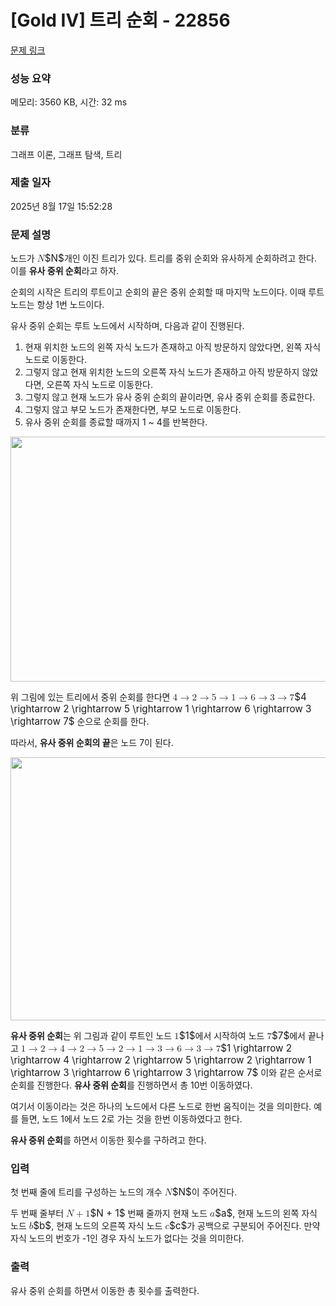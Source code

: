 # [Gold IV] 트리 순회 - 22856 

[문제 링크](https://www.acmicpc.net/problem/22856) 

### 성능 요약

메모리: 3560 KB, 시간: 32 ms

### 분류

그래프 이론, 그래프 탐색, 트리

### 제출 일자

2025년 8월 17일 15:52:28

### 문제 설명

<p>노드가 <mjx-container class="MathJax" jax="CHTML" style="font-size: 109%; position: relative;"><mjx-math class="MJX-TEX" aria-hidden="true"><mjx-mi class="mjx-i"><mjx-c class="mjx-c1D441 TEX-I"></mjx-c></mjx-mi></mjx-math><mjx-assistive-mml unselectable="on" display="inline"><math xmlns="http://www.w3.org/1998/Math/MathML"><mi>N</mi></math></mjx-assistive-mml><span aria-hidden="true" class="no-mathjax mjx-copytext">$N$</span></mjx-container>개인 이진 트리가 있다. 트리를 중위 순회와 유사하게 순회하려고 한다. 이를 <strong>유사 중위 순회</strong>라고 하자.</p>

<p>순회의 시작은 트리의 루트이고 순회의 끝은 중위 순회할 때 마지막 노드이다. 이때 루트 노드는 항상 1번 노드이다.</p>

<p>유사 중위 순회는 루트 노드에서 시작하며, 다음과 같이 진행된다.</p>

<ol>
	<li>현재 위치한 노드의 왼쪽 자식 노드가 존재하고 아직 방문하지 않았다면, 왼쪽 자식 노드로 이동한다.</li>
	<li>그렇지 않고 현재 위치한 노드의 오른쪽 자식 노드가 존재하고 아직 방문하지 않았다면, 오른쪽 자식 노드로 이동한다.</li>
	<li>그렇지 않고 현재 노드가 유사 중위 순회의 끝이라면, 유사 중위 순회를 종료한다.</li>
	<li>그렇지 않고 부모 노드가 존재한다면, 부모 노드로 이동한다.</li>
	<li>유사 중위 순회를 종료할 때까지 1 ~ 4를 반복한다.</li>
</ol>

<p style="text-align: center;"><img alt="" src="https://upload.acmicpc.net/ee01f435-9a8b-4d85-9720-4355f541fd4d/-/preview/" style="height: 392px; width: 600px;"></p>

<p>위 그림에 있는 트리에서 중위 순회를 한다면 <mjx-container class="MathJax" jax="CHTML" style="font-size: 109%; position: relative;"><mjx-math class="MJX-TEX" aria-hidden="true"><mjx-mn class="mjx-n"><mjx-c class="mjx-c34"></mjx-c></mjx-mn><mjx-mo class="mjx-n" space="4"><mjx-c class="mjx-c2192"></mjx-c></mjx-mo><mjx-mn class="mjx-n" space="4"><mjx-c class="mjx-c32"></mjx-c></mjx-mn><mjx-mo class="mjx-n" space="4"><mjx-c class="mjx-c2192"></mjx-c></mjx-mo><mjx-mn class="mjx-n" space="4"><mjx-c class="mjx-c35"></mjx-c></mjx-mn><mjx-mo class="mjx-n" space="4"><mjx-c class="mjx-c2192"></mjx-c></mjx-mo><mjx-mn class="mjx-n" space="4"><mjx-c class="mjx-c31"></mjx-c></mjx-mn><mjx-mo class="mjx-n" space="4"><mjx-c class="mjx-c2192"></mjx-c></mjx-mo><mjx-mn class="mjx-n" space="4"><mjx-c class="mjx-c36"></mjx-c></mjx-mn><mjx-mo class="mjx-n" space="4"><mjx-c class="mjx-c2192"></mjx-c></mjx-mo><mjx-mn class="mjx-n" space="4"><mjx-c class="mjx-c33"></mjx-c></mjx-mn><mjx-mo class="mjx-n" space="4"><mjx-c class="mjx-c2192"></mjx-c></mjx-mo><mjx-mn class="mjx-n" space="4"><mjx-c class="mjx-c37"></mjx-c></mjx-mn></mjx-math><mjx-assistive-mml unselectable="on" display="inline"><math xmlns="http://www.w3.org/1998/Math/MathML"><mn>4</mn><mo stretchy="false">→</mo><mn>2</mn><mo stretchy="false">→</mo><mn>5</mn><mo stretchy="false">→</mo><mn>1</mn><mo stretchy="false">→</mo><mn>6</mn><mo stretchy="false">→</mo><mn>3</mn><mo stretchy="false">→</mo><mn>7</mn></math></mjx-assistive-mml><span aria-hidden="true" class="no-mathjax mjx-copytext">$4 \rightarrow 2 \rightarrow 5 \rightarrow 1 \rightarrow 6 \rightarrow 3 \rightarrow 7$</span></mjx-container> 순으로 순회를 한다.</p>

<p>따라서, <strong>유사 중위 순회의 끝</strong>은 노드 7이 된다.</p>

<p style="text-align: center;"><img alt="" src="https://upload.acmicpc.net/c6cd786c-4235-499f-8ef2-57cdafd33ce7/-/crop/2544x1786/0,0/-/preview/" style="height: 421px; width: 600px;"></p>

<p><strong>유사 중위 순회</strong>는 위 그림과 같이 루트인 노드 <mjx-container class="MathJax" jax="CHTML" style="font-size: 109%; position: relative;"><mjx-math class="MJX-TEX" aria-hidden="true"><mjx-mn class="mjx-n"><mjx-c class="mjx-c31"></mjx-c></mjx-mn></mjx-math><mjx-assistive-mml unselectable="on" display="inline"><math xmlns="http://www.w3.org/1998/Math/MathML"><mn>1</mn></math></mjx-assistive-mml><span aria-hidden="true" class="no-mathjax mjx-copytext">$1$</span></mjx-container>에서 시작하여 노드 <mjx-container class="MathJax" jax="CHTML" style="font-size: 109%; position: relative;"><mjx-math class="MJX-TEX" aria-hidden="true"><mjx-mn class="mjx-n"><mjx-c class="mjx-c37"></mjx-c></mjx-mn></mjx-math><mjx-assistive-mml unselectable="on" display="inline"><math xmlns="http://www.w3.org/1998/Math/MathML"><mn>7</mn></math></mjx-assistive-mml><span aria-hidden="true" class="no-mathjax mjx-copytext">$7$</span></mjx-container>에서 끝나고 <mjx-container class="MathJax" jax="CHTML" style="font-size: 109%; position: relative;"><mjx-math class="MJX-TEX" aria-hidden="true"><mjx-mn class="mjx-n"><mjx-c class="mjx-c31"></mjx-c></mjx-mn><mjx-mo class="mjx-n" space="4"><mjx-c class="mjx-c2192"></mjx-c></mjx-mo><mjx-mn class="mjx-n" space="4"><mjx-c class="mjx-c32"></mjx-c></mjx-mn><mjx-mo class="mjx-n" space="4"><mjx-c class="mjx-c2192"></mjx-c></mjx-mo><mjx-mn class="mjx-n" space="4"><mjx-c class="mjx-c34"></mjx-c></mjx-mn><mjx-mo class="mjx-n" space="4"><mjx-c class="mjx-c2192"></mjx-c></mjx-mo><mjx-mn class="mjx-n" space="4"><mjx-c class="mjx-c32"></mjx-c></mjx-mn><mjx-mo class="mjx-n" space="4"><mjx-c class="mjx-c2192"></mjx-c></mjx-mo><mjx-mn class="mjx-n" space="4"><mjx-c class="mjx-c35"></mjx-c></mjx-mn><mjx-mo class="mjx-n" space="4"><mjx-c class="mjx-c2192"></mjx-c></mjx-mo><mjx-mn class="mjx-n" space="4"><mjx-c class="mjx-c32"></mjx-c></mjx-mn><mjx-mo class="mjx-n" space="4"><mjx-c class="mjx-c2192"></mjx-c></mjx-mo><mjx-mn class="mjx-n" space="4"><mjx-c class="mjx-c31"></mjx-c></mjx-mn><mjx-mo class="mjx-n" space="4"><mjx-c class="mjx-c2192"></mjx-c></mjx-mo><mjx-mn class="mjx-n" space="4"><mjx-c class="mjx-c33"></mjx-c></mjx-mn><mjx-mo class="mjx-n" space="4"><mjx-c class="mjx-c2192"></mjx-c></mjx-mo><mjx-mn class="mjx-n" space="4"><mjx-c class="mjx-c36"></mjx-c></mjx-mn><mjx-mo class="mjx-n" space="4"><mjx-c class="mjx-c2192"></mjx-c></mjx-mo><mjx-mn class="mjx-n" space="4"><mjx-c class="mjx-c33"></mjx-c></mjx-mn><mjx-mo class="mjx-n" space="4"><mjx-c class="mjx-c2192"></mjx-c></mjx-mo><mjx-mn class="mjx-n" space="4"><mjx-c class="mjx-c37"></mjx-c></mjx-mn></mjx-math><mjx-assistive-mml unselectable="on" display="inline"><math xmlns="http://www.w3.org/1998/Math/MathML"><mn>1</mn><mo stretchy="false">→</mo><mn>2</mn><mo stretchy="false">→</mo><mn>4</mn><mo stretchy="false">→</mo><mn>2</mn><mo stretchy="false">→</mo><mn>5</mn><mo stretchy="false">→</mo><mn>2</mn><mo stretchy="false">→</mo><mn>1</mn><mo stretchy="false">→</mo><mn>3</mn><mo stretchy="false">→</mo><mn>6</mn><mo stretchy="false">→</mo><mn>3</mn><mo stretchy="false">→</mo><mn>7</mn></math></mjx-assistive-mml><span aria-hidden="true" class="no-mathjax mjx-copytext">$1 \rightarrow 2 \rightarrow 4 \rightarrow 2 \rightarrow 5 \rightarrow 2 \rightarrow 1 \rightarrow 3 \rightarrow 6 \rightarrow 3 \rightarrow 7$</span></mjx-container> 이와 같은 순서로 순회를 진행한다. <strong>유사 중위 순회</strong>를 진행하면서 총 10번 이동하였다.</p>

<p>여기서 이동이라는 것은 하나의 노드에서 다른 노드로 한번 움직이는 것을 의미한다. 예를 들면, 노드 1에서 노드 2로 가는 것을 한번 이동하였다고 한다.</p>

<p><strong>유사 중위 순회</strong>를 하면서 이동한 횟수를 구하려고 한다.</p>

### 입력 

 <p>첫 번째 줄에 트리를 구성하는 노드의 개수 <mjx-container class="MathJax" jax="CHTML" style="font-size: 109%; position: relative;"><mjx-math class="MJX-TEX" aria-hidden="true"><mjx-mi class="mjx-i"><mjx-c class="mjx-c1D441 TEX-I"></mjx-c></mjx-mi></mjx-math><mjx-assistive-mml unselectable="on" display="inline"><math xmlns="http://www.w3.org/1998/Math/MathML"><mi>N</mi></math></mjx-assistive-mml><span aria-hidden="true" class="no-mathjax mjx-copytext">$N$</span></mjx-container>이 주어진다.</p>

<p>두 번째 줄부터 <mjx-container class="MathJax" jax="CHTML" style="font-size: 109%; position: relative;"><mjx-math class="MJX-TEX" aria-hidden="true"><mjx-mi class="mjx-i"><mjx-c class="mjx-c1D441 TEX-I"></mjx-c></mjx-mi><mjx-mo class="mjx-n" space="3"><mjx-c class="mjx-c2B"></mjx-c></mjx-mo><mjx-mn class="mjx-n" space="3"><mjx-c class="mjx-c31"></mjx-c></mjx-mn></mjx-math><mjx-assistive-mml unselectable="on" display="inline"><math xmlns="http://www.w3.org/1998/Math/MathML"><mi>N</mi><mo>+</mo><mn>1</mn></math></mjx-assistive-mml><span aria-hidden="true" class="no-mathjax mjx-copytext">$N + 1$</span></mjx-container> 번째 줄까지 현재 노드 <mjx-container class="MathJax" jax="CHTML" style="font-size: 109%; position: relative;"><mjx-math class="MJX-TEX" aria-hidden="true"><mjx-mi class="mjx-i"><mjx-c class="mjx-c1D44E TEX-I"></mjx-c></mjx-mi></mjx-math><mjx-assistive-mml unselectable="on" display="inline"><math xmlns="http://www.w3.org/1998/Math/MathML"><mi>a</mi></math></mjx-assistive-mml><span aria-hidden="true" class="no-mathjax mjx-copytext">$a$</span></mjx-container>, 현재 노드의 왼쪽 자식 노드 <mjx-container class="MathJax" jax="CHTML" style="font-size: 109%; position: relative;"><mjx-math class="MJX-TEX" aria-hidden="true"><mjx-mi class="mjx-i"><mjx-c class="mjx-c1D44F TEX-I"></mjx-c></mjx-mi></mjx-math><mjx-assistive-mml unselectable="on" display="inline"><math xmlns="http://www.w3.org/1998/Math/MathML"><mi>b</mi></math></mjx-assistive-mml><span aria-hidden="true" class="no-mathjax mjx-copytext">$b$</span></mjx-container>, 현재 노드의 오른쪽 자식 노드 <mjx-container class="MathJax" jax="CHTML" style="font-size: 109%; position: relative;"><mjx-math class="MJX-TEX" aria-hidden="true"><mjx-mi class="mjx-i"><mjx-c class="mjx-c1D450 TEX-I"></mjx-c></mjx-mi></mjx-math><mjx-assistive-mml unselectable="on" display="inline"><math xmlns="http://www.w3.org/1998/Math/MathML"><mi>c</mi></math></mjx-assistive-mml><span aria-hidden="true" class="no-mathjax mjx-copytext">$c$</span></mjx-container>가 공백으로 구분되어 주어진다. 만약 자식 노드의 번호가 -1인 경우 자식 노드가 없다는 것을 의미한다.</p>

### 출력 

 <p>유사 중위 순회를 하면서 이동한 총 횟수를 출력한다.</p>

